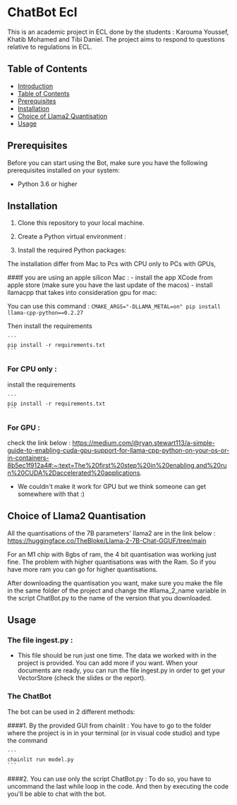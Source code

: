 

# ChatBot Ecl

This is an academic project in ECL done by the students : Karouma Youssef, Khatib Mohamed and Tibi Daniel. The project aims to respond to questions relative to regulations in ECL.
## Table of Contents

- [Introduction](#ChatBot-Ecl)
- [Table of Contents](#table-of-contents)
- [Prerequisites](#prerequisites)
- [Installation](#installation)
- [Choice of Llama2 Quantisation](#choice-of-llama2-quantisation)
- [Usage](#usage)

## Prerequisites

Before you can start using the Bot, make sure you have the following prerequisites installed on your system:

- Python 3.6 or higher


## Installation

1. Clone this repository to your local machine.


2. Create a Python virtual environment :


3. Install the required Python packages:

The installation differ from Mac to Pcs with CPU only to PCs with GPUs,

###If you are using an apple silicon Mac : 
    - install the app XCode from apple store (make sure you have the last update of the macos)
    - install llamacpp that takes into consideration gpu for mac:
    
You can use this command : 
    ```
    CMAKE_ARGS="-DLLAMA_METAL=on" pip install llama-cpp-python==0.2.27
    ```

Then install the requirements

    ```
    pip install -r requirements.txt
    ```
    

### For CPU only :    
install the requirements

    ```
    pip install -r requirements.txt
    ```
    

    
### For GPU : 
check the link below : 
https://medium.com/@ryan.stewart113/a-simple-guide-to-enabling-cuda-gpu-support-for-llama-cpp-python-on-your-os-or-in-containers-8b5ec1f912a4#:~:text=The%20first%20step%20in%20enabling,and%20run%20CUDA%2Daccelerated%20applications.

- We couldn't make it work for GPU but we think someone can get somewhere with that :)


## Choice of Llama2 Quantisation

All the quantisations of the 7B parameters' llama2 are in the link below : 
https://huggingface.co/TheBloke/Llama-2-7B-Chat-GGUF/tree/main

For an M1 chip with 8gbs of ram, the 4 bit quantisation was working just fine. 
The problem with higher quantisations was with the Ram. So if you have more ram you can go for higher quantisations.

After downloading the quantisation you want, make sure you make the file in the same folder of the project and change the #llama_2_name
variable in the script ChatBot.py to the name of the version that you downloaded.


## Usage

### The file ingest.py : 
- This file should be run just one time. The data we worked with in the project is provided. You can add more if you want. When your documents are ready, you can run the file ingest.py in order to get your VectorStore (check the slides or the report).


### The ChatBot

The bot can be used in 2 different methods:

####1. By the provided GUI from chainlit : 
You have to go to the folder where the project is in in your terminal (or in visual code studio) and type the command 

    ```
    chainlit run model.py
    ```

####2. You can use only the script ChatBot.py : 
To do so, you have to uncommand the last while loop in the code. And then by executing the code you'll be able to chat with the bot.
